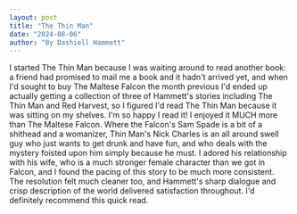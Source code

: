 ```yaml
---
layout: post
title: "The Thin Man"
date: "2024-08-06"
author: "By Dashiell Hammett"
---
```


I started The Thin Man because I was waiting around to read another book: a friend had promised to mail me a book and it hadn't arrived yet, and when I'd sought to buy The Maltese Falcon the month previous I'd ended up actually getting a collection of three of Hammett's stories including The Thin Man and Red Harvest, so I figured I'd read The Thin Man because it was sitting on my shelves. I'm so happy I read it! I enjoyed it MUCH more than The Maltese Falcon. Where the Falcon's Sam Spade is a bit of a shithead and a womanizer, Thin Man's Nick Charles is an all around swell guy who just wants to get drunk and have fun, and who deals with the mystery foisted upon him simply because he must. I adored his relationship with his wife, who is a much stronger female character than we got in Falcon, and I found the pacing of this story to be much more consistent. The resolution felt much cleaner too, and Hammett's sharp dialogue and crisp description of the world delivered satisfaction throughout. I'd definitely recommend this quick read.
